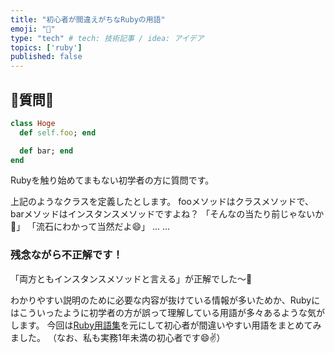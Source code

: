 ```yaml
---
title: "初心者が間違えがちなRubyの用語"
emoji: "📕"
type: "tech" # tech: 技術記事 / idea: アイデア
topics: ['ruby']
published: false
---
```


## 🔰質問🔰
```ruby
class Hoge
  def self.foo; end

  def bar; end
end
```
Rubyを触り始めてまもない初学者の方に質問です。

上記のようなクラスを定義したとします。
fooメソッドはクラスメソッドで、barメソッドはインスタンスメソッドですよね？
「そんなの当たり前じゃないか😤」
「流石にわかって当然だよ😄」
...
...
### **残念ながら不正解です！**
「両方ともインスタンスメソッドと言える」が正解でした〜🎉

わかりやすい説明のために必要な内容が抜けている情報が多いためか、Rubyにはこういったように初学者の方が誤って理解している用語が多々あるような気がします。
今回は[Ruby用語集](https://docs.ruby-lang.org/ja/3.1/doc/glossary.html)を元にして初心者が間違いやすい用語をまとめてみました。
（なお、私も実務1年未満の初心者です😄✌️）

## 
